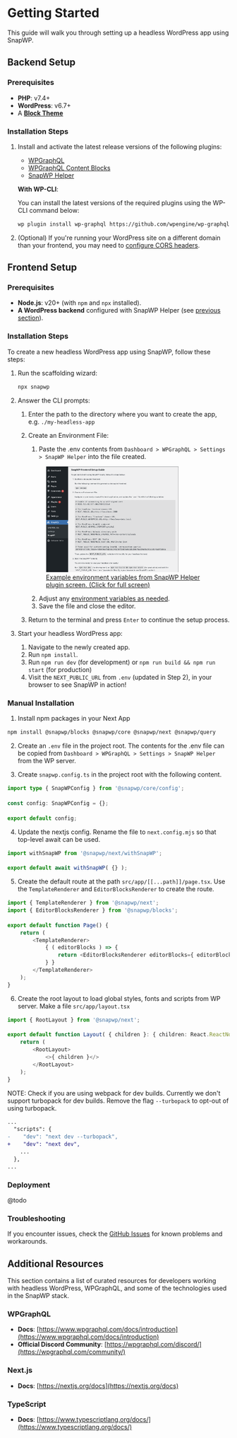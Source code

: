 # Getting Started

This guide will walk you through setting up a headless WordPress app using SnapWP.

## Backend Setup

### Prerequisites

-   **PHP**: v7.4+
-   **WordPress**: v6.7+
-   A **[Block Theme](https://wordpress.org/documentation/article/block-themes/)**

### Installation Steps

1. Install and activate the latest release versions of the following plugins:

    - [WPGraphQL](https://wordpress.org/plugins/wp-graphql/)
    - [WPGraphQL Content Blocks](https://github.com/wpengine/wp-graphql-content-blocks/releases/latest)
    - [SnapWP Helper](https://github.com/rtCamp/snapwp-helper/releases/latest)

    **With WP-CLI**:

    You can install the latest versions of the required plugins using the WP-CLI command below:

    ```bash
    wp plugin install wp-graphql https://github.com/wpengine/wp-graphql-content-blocks/releases/latest/download/wp-graphql-content-blocks.zip https://github.com/rtCamp/snapwp-helper/releases/latest/download/snapwp-helper.zip --activate
    ```

2. (Optional) If you're running your WordPress site on a different domain than your frontend, you may need to [configure CORS headers](./cors.md).

## Frontend Setup

### Prerequisites

-   **Node.js**: v20+ (with `npm` and `npx` installed).
-   **A WordPress backend** configured with SnapWP Helper (see [previous section](#backend-setup)).

### Installation Steps

To create a new headless WordPress app using SnapWP, follow these steps:

1. Run the scaffolding wizard:

    ```bash
    npx snapwp
    ```

2. Answer the CLI prompts:

    1. Enter the path to the directory where you want to create the app, e.g. `./my-headless-app`
    2. Create an Environment File:

        1. Paste the .env contents from `Dashboard > WPGraphQL > Settings > SnapWP Helper` into the file created.

         <a href="./images/snapwp-helper-env.png">
           <figure>
             <!--@todo: link to snapwp-helper repo for image-->
             <img src="./images/snapwp-helper-env.png" alt="Example environment variables from SnapWP Helper plugin screen." style="width: 300px;" />
             <br />
             <figcaption> Example environment variables from SnapWP Helper plugin screen. (Click for full screen)</figcaption>
           </figure>
         </a>

        2. Adjust any [environment variables as needed](./config-api.md#environment-variables).
        3. Save the file and close the editor.

    3. Return to the terminal and press `Enter` to continue the setup process.

3. Start your headless WordPress app:
    1. Navigate to the newly created app.
    2. Run `npm install`.
    3. Run `npm run dev` (for development) or `npm run build && npm run start` (for production)
    4. Visit the `NEXT_PUBLIC_URL` from `.env` (updated in Step 2), in your browser to see SnapWP in action!

### Manual Installation

1. Install npm packages in your Next App

```bash
npm install @snapwp/blocks @snapwp/core @snapwp/next @snapwp/query
```

2. Create an `.env` file in the project root. The contents for the .env file can be copied from `Dashboard > WPGraphQL > Settings > SnapWP Helper` from the WP server.

3. Create `snapwp.config.ts` in the project root with the following content.

```typescript
import type { SnapWPConfig } from '@snapwp/core/config';

const config: SnapWPConfig = {};

export default config;
```

4. Update the nextjs config. Rename the file to `next.config.mjs` so that top-level await can be used.

```javascript
import withSnapWP from '@snapwp/next/withSnapWP';

export default await withSnapWP( {} );
```

5. Create the default route at the path `src/app/[[...path]]/page.tsx`. Use the `TemplateRenderer` and `EditorBlocksRenderer` to create the route.

```typescript
import { TemplateRenderer } from '@snapwp/next';
import { EditorBlocksRenderer } from '@snapwp/blocks';

export default function Page() {
	return (
		<TemplateRenderer>
			{ ( editorBlocks ) => {
				return <EditorBlocksRenderer editorBlocks={ editorBlocks } />;
			} }
		</TemplateRenderer>
	);
}

```

6. Create the root layout to load global styles, fonts and scripts from WP server. Make a file `src/app/layout.tsx`

```typescript
import { RootLayout } from '@snapwp/next';

export default function Layout( { children }: { children: React.ReactNode } ) {
	return (
		<RootLayout>
			<>{ children }</>
		</RootLayout>
	);
}
```


NOTE: Check if you are using webpack for dev builds. Currently we don't support turbopack for dev builds. Remove the flag `--turbopack` to opt-out of using turbopack.

```diff
...
  "scripts": {
-    "dev": "next dev --turbopack",
+    "dev": "next dev",
    ...
  },
...
```

### Deployment

@todo

### Troubleshooting

If you encounter issues, check the [GitHub Issues](https://github.com/rtCamp/snapwp/issues) for known problems and workarounds.

## Additional Resources

This section contains a list of curated resources for developers working with headless WordPress, WPGraphQL, and some of the technologies used in the SnapWP stack.

### WPGraphQL

-   **Docs**: [https://www.wpgraphql.com/docs/introduction](https://www.wpgraphql.com/docs/introduction)
-   **Official Discord Community**: [https://wpgraphql.com/discord/](https://wpgraphql.com/community/)

### Next.js

-   **Docs**: [https://nextjs.org/docs](https://nextjs.org/docs)

### TypeScript

-   **Docs**: [https://www.typescriptlang.org/docs/](https://www.typescriptlang.org/docs/)
